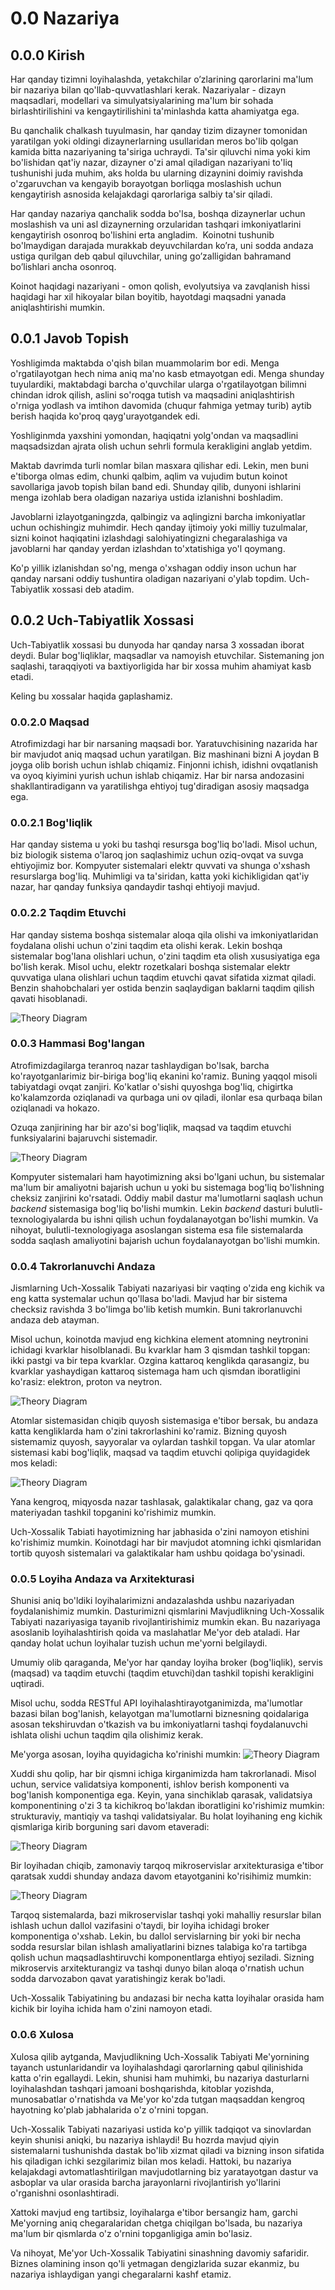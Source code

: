 # 0.0 Nazariya

## 0.0.0 Kirish

Har qanday tizimni loyihalashda, yetakchilar o’zlarining qarorlarini ma'lum bir nazariya bilan qo'llab-quvvatlashlari kerak. Nazariyalar - dizayn maqsadlari, modellari va simulyatsiyalarining ma'lum bir sohada birlashtirilishini va kengaytirilishini ta'minlashda katta ahamiyatga ega.

Bu qanchalik chalkash tuyulmasin, har qanday tizim dizayner tomonidan yaratilgan yoki oldingi dizaynerlarning usullaridan meros bo'lib qolgan kamida bitta nazariyaning ta'siriga uchraydi. Ta'sir qiluvchi nima yoki kim bo'lishidan qat'iy nazar, dizayner  o'zi amal qiladigan nazariyani to'liq tushunishi juda muhim, aks holda bu ularning dizaynini doimiy ravishda o'zgaruvchan va kengayib borayotgan borliqga moslashish uchun kengaytirish asnosida kelajakdagi qarorlariga salbiy ta'sir qiladi.

Har qanday nazariya qanchalik sodda bo'lsa, boshqa dizaynerlar uchun moslashish va uni asl dizaynerning orzularidan tashqari imkoniyatlarini kengaytirish osonroq bo'lishini erta angladim. 
Koinotni tushunib bo'lmaydigan darajada murakkab deyuvchilardan ko’ra, uni sodda andaza ustiga qurilgan deb qabul qiluvchilar, uning go’zalligidan bahramand bo’lishlari ancha osonroq.

Koinot haqidagi nazariyani - omon qolish, evolyutsiya va zavqlanish hissi haqidagi har xil hikoyalar bilan boyitib, hayotdagi maqsadni yanada aniqlashtirishi mumkin.

## 0.0.1 Javob Topish

Yoshligimda maktabda o'qish bilan muammolarim bor edi. Menga o'rgatilayotgan hech nima aniq ma'no kasb etmayotgan edi. Menga shunday tuyulardiki, maktabdagi barcha o'quvchilar ularga o'rgatilayotgan bilimni chindan idrok qilish, aslini so'roqga tutish va maqsadini aniqlashtirish o'rniga yodlash va imtihon davomida (chuqur fahmiga yetmay turib) aytib berish haqida ko'proq qayg'urayotgandek edi.

Yoshliginmda yaxshini yomondan, haqiqatni yolg'ondan va maqsadlini maqsadsizdan ajrata olish uchun sehrli formula kerakligini anglab yetdim. 

Maktab davrimda turli nomlar bilan masxara qilishar edi. Lekin, men buni e'tiborga olmas edim, chunki qalbim, aqlim va vujudim butun koinot savollariga javob topish bilan band edi. Shunday qilib, dunyoni ishlarini menga izohlab bera oladigan nazariya ustida izlanishni boshladim. 

Javoblarni izlayotganingzda, qalbingiz va aqlingizni barcha imkoniyatlar uchun ochishingiz muhimdir. Hech qanday ijtimoiy yoki milliy tuzulmalar, sizni koinot haqiqatini izlashdagi salohiyatingizni chegaralashiga va javoblarni har qanday yerdan izlashdan to'xtatishiga yo'l qoymang. 

Ko'p yillik izlanishdan so'ng, menga o'xshagan oddiy inson uchun har qanday narsani oddiy tushuntira oladigan nazariyani o'ylab topdim. Uch-Tabiyatlik xossasi deb atadim.

## 0.0.2 Uch-Tabiyatlik Xossasi
Uch-Tabiyatlik xossasi bu dunyoda har qanday narsa 3 xossadan iborat deydi. Bular bog'liqliklar, maqsadlar va namoyish etuvchilar. Sistemaning jon saqlashi, taraqqiyoti va baxtiyorligida har bir xossa muhim ahamiyat kasb etadi.

Keling bu xossalar haqida gaplashamiz.

### 0.0.2.0 Maqsad

Atrofimizdagi har bir narsaning maqsadi bor. Yaratuvchisining nazarida har bir mavjudot aniq maqsad uchun yaratilgan. Biz mashinani bizni A joydan B joyga olib borish uchun ishlab chiqamiz. Finjonni ichish, idishni ovqatlanish va oyoq kiyimini yurish uchun ishlab chiqamiz. Har bir narsa andozasini shakllantiradigann va yaratilishga ehtiyoj tug'diradigan asosiy maqsadga ega. 

### 0.0.2.1 Bog'liqlik
Har qanday sistema u yoki bu tashqi resursga bog'liq bo'ladi. Misol uchun, biz biologik sistema o'laroq jon saqlashimiz uchun oziq-ovqat va suvga ehtiyojimiz bor. Kompyuter sistemalari elektr quvvati va shunga o'xshash resurslarga bog'liq. Muhimligi va ta'siridan, katta yoki kichikligidan qat'iy nazar, har qanday funksiya qandaydir tashqi ehtiyoji mavjud.  


### 0.0.2.2 Taqdim Etuvchi
Har qanday sistema boshqa sistemalar aloqa qila olishi va imkoniyatlaridan foydalana olishi uchun o'zini taqdim eta olishi kerak. Lekin boshqa sistemalar bog'lana olishlari uchun, o'zini taqdim eta olish xususiyatiga ega bo'lish kerak. Misol uchu, elektr rozetkalari boshqa sistemalar elektr quvvatiga ulana olishlari uchun taqdim etuvchi qavat sifatida xizmat qiladi. Benzin shahobchalari yer ostida benzin saqlaydigan baklarni taqdim qilish qavati hisoblanadi.

![Theory Diagram](Resurslar/Nazariya/The%20Theory.png "")

### 0.0.3 Hammasi Bog'langan

Atrofimizdagilarga teranroq nazar tashlaydigan bo'lsak, barcha ko'rayotganlarimiz bir-biriga bog'liq ekanini ko'ramiz. Buning yaqqol misoli tabiyatdagi ovqat zanjiri. Ko'katlar o'sishi quyoshga bog'liq, chigirtka ko'kalamzorda oziqlanadi va qurbaga uni ov qiladi, ilonlar esa qurbaqa bilan oziqlanadi va hokazo.

Ozuqa zanjirining har bir azo'si bog'liqlik, maqsad va taqdim etuvchi funksiyalarini bajaruvchi sistemadir.


![Theory Diagram](Resurslar/Nazariya/The%20Theory-0.0.3.png "")

Kompyuter sistemalari ham hayotimizning aksi bo'lgani uchun, bu sistemalar ma'lum bir amaliyotni bajarish uchun u yoki bu sistemaga bog'liq bo'lishning cheksiz zanjirini ko'rsatadi. Oddiy mabil dastur ma'lumotlarni saqlash uchun _backend_ sistemasiga bog'liq bo'lishi mumkin. Lekin _backend_ dasturi bulutli-texnologiyalarda bu ishni qilish uchun foydalanayotgan bo'lishi mumkin. Va nihoyat, bulutli-texnologiyaga asoslangan sistema esa file sistemalarda sodda saqlash amaliyotini bajarish uchun foydalanayotgan bo'lishi mumkin. 

### 0.0.4 Takrorlanuvchi Andaza
Jismlarning Uch-Xossalik Tabiyati nazariyasi bir vaqting o'zida eng kichik va eng katta systemalar uchun qo'llasa bo'ladi. 
Mavjud har bir sistema checksiz ravishda 3 bo'limga bo'lib ketish mumkin. Buni takrorlanuvchi andaza deb atayman.  

Misol uchun, koinotda mavjud eng kichkina element atomning neytronini ichidagi kvarklar hisolblanadi. Bu kvarklar ham 3 qismdan tashkil topgan: ikki pastgi va bir tepa kvarklar. Ozgina kattaroq kenglikda qarasangiz, bu kvarklar yashaydigan kattaroq sistemaga ham uch qismdan iboratligini ko'rasiz: elektron, proton va neytron. 

![Theory Diagram](Resurslar/Nazariya/The%20Theory-0.0.4.png "")

Atomlar sistemasidan chiqib quyosh sistemasiga e'tibor bersak, bu andaza katta kengliklarda ham o'zini takrorlashini ko'ramiz. Bizning quyosh sistemamiz quyosh, sayyoralar va oylardan tashkil topgan. Va ular atomlar sistemasi kabi bog'liqlik, maqsad va taqdim etuvchi qolipiga quyidagidek mos keladi: 

![Theory Diagram](Resurslar/Nazariya/The%20Theory-0.0.4%202.png "")


Yana kengroq, miqyosda nazar tashlasak, galaktikalar chang, gaz va qora materiyadan tashkil topganini ko'rishimiz mumkin.

Uch-Xossalik Tabiati hayotimizning har jabhasida o'zini namoyon etishini ko'rishimiz mumkin. Koinotdagi har bir mavjudot atomning ichki qismlaridan tortib quyosh sistemalari va galaktikalar ham ushbu qoidaga bo'ysinadi. 

### 0.0.5 Loyiha Andaza va Arxitekturasi

Shunisi aniq bo'ldiki loyihalarimizni andazalashda ushbu nazariyadan foydalanishimiz mumkin. Dasturimizni qismlarini Mavjudlikning Uch-Xossalik Tabiyati nazariyasiga tayanib rivojlantirishimiz mumkin ekan. Bu nazariyaga asoslanib loyihalashtirish qoida va maslahatlar Me'yor deb ataladi. Har qanday holat uchun loyihalar tuzish uchun me'yorni belgilaydi.

Umumiy olib qaraganda, Me'yor har qanday loyiha broker (bog'liqlik), servis (maqsad) va taqdim etuvchi (taqdim etuvchi)dan tashkil topishi kerakligini uqtiradi. 

Misol uchu, sodda RESTful API loyihalashtirayotganimizda, ma'lumotlar bazasi bilan bog'lanish, kelayotgan ma'lumotlarni biznesning qoidalariga asosan tekshiruvdan o'tkazish va bu imkoniyatlarni tashqi foydalanuvchi ishlata olishi uchun taqdim qila olishimiz kerak.

Me'yorga asosan, loyiha quyidagicha ko'rinishi mumkin: 
![Theory Diagram](Resurslar/Nazariya/The%20Theory-0.0.5.png "")


Xuddi shu qolip, har bir qismni ichiga kirganimizda ham takrorlanadi. Misol uchun, service validatsiya komponenti, ishlov berish komponenti va bog'lanish komponentiga ega.  Keyin, yana sinchiklab qarasak, validatsiya komponentining o'zi 3 ta kichikroq bo'lakdan iboratligini ko'rishimiz mumkin: strukturaviy, mantiqiy va tashqi validatsiyalar. Bu holat loyihaning eng kichik qismlariga kirib borguning sari davom etaveradi:  

![Theory Diagram](Resurslar/Nazariya/The%20Theory-0.0.5%202.png "")


Bir loyihadan chiqib, zamonaviy tarqoq mikroservislar arxitekturasiga e'tibor qaratsak xuddi shunday andaza davom etayotganini ko'risihimiz mumkin: 

![Theory Diagram](Resurslar/Nazariya/The%20Theory-0.0.5%203.png "")

Tarqoq sistemalarda, bazi mikroservislar tashqi yoki mahalliy resurslar bilan ishlash uchun dallol vazifasini o'taydi, bir loyiha ichidagi broker komponentiga o'xshab. Lekin, bu dallol servislarning bir yoki bir necha sodda resurslar bilan ishlash amaliyatlarini biznes talabiga ko'ra tartibga qolish uchun maqsadlashtiruvchi komponentlarga ehtiyoj seziladi. Sizning mikroservis arxitekturangiz va tashqi dunyo bilan aloqa o'rnatish uchun sodda darvozabon qavat yaratishingiz kerak bo'ladi.

Uch-Xossalik Tabiyatining bu andazasi bir necha katta loyihalar orasida ham kichik bir loyiha ichida ham o'zini namoyon etadi. 

### 0.0.6 Xulosa
Xulosa qilib aytganda, Mavjudlikning Uch-Xossalik Tabiyati Me'yornining tayanch ustunlaridandir va loyihalashdagi qarorlarning qabul qilinishida katta o'rin egallaydi. Lekin, shunisi ham muhimki, bu nazariya dasturlarni loyihalashdan tashqari jamoani boshqarishda, kitoblar yozishda, munosabatlar o'rnatishda va Me'yor ko'zda tutgan maqsaddan kengroq hayotning ko'plab jabhalarida o'z o'rnini topgan.

Uch-Xossalik Tabiyati nazariyasi ustida ko'p yillik tadqiqot va sinovlardan keyin shunisi aniqki, bu nazariya ishlaydi! Bu hozrda mavjud qiyin sistemalarni tushunishda dastak bo'lib xizmat qiladi va bizning inson sifatida his qiladigan ichki sezgilarimiz bilan mos keladi. Hattoki, bu nazariya kelajakdagi avtomatlashtirilgan mavjudotlarning biz yaratayotgan dastur va asboplar va ular orasida barcha jarayonlarni rivojlantirish yo'llarini o'rganishni osonlashtiradi. 

Xattoki mavjud eng tartibsiz, loyihalarga e'tibor bersangiz ham, garchi Me'yorning aniq chegaralaridan chetga chiqilgan bo'lsada, bu nazariya ma'lum bir qismlarda o'z o'rnini topganligiga amin bo'lasiz.

Va nihoyat, Me'yor Uch-Xossalik Tabiyatini sinashning davomiy safaridir. Biznes olamining inson qo'li yetmagan dengizlarida suzar ekanmiz, bu nazariya ishlaydigan yangi chegaralarni kashf etamiz. 